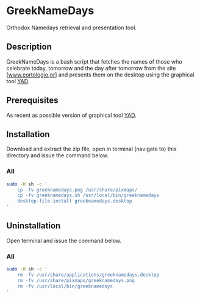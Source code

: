 # GreekNameDays
Orthodox Namedays retrieval and presentation tool.

## Description
GreekNameDays is a bash script that fetches the names of those who celebrate
today, tomorrow and the day after tomorrow from the site [www.eortologio.gr] and
presents them on the desktop using the graphical tool [YAD].

## Prerequisites
As recent as possible version of graphical tool [YAD].

## Installation
Download and extract the zip file, open in terminal (navigate to) this directory
and issue the command below.

### All

```bash
sudo -H sh -c '
	cp -fv greeknamedays.png /usr/share/pixmaps/
	cp -fv greeknamedays.sh /usr/local/bin/greeknamedays
	desktop-file-install greeknamedays.desktop
'
```

## Uninstallation
Open terminal and issue the command below.

### All

```bash
sudo -H sh -c '
	rm -fv /usr/share/applications/greeknamedays.desktop
	rm -fv /usr/share/pixmaps/greeknamedays.png
	rm -fv /usr/local/bin/greeknamedays
'
```

[www.eortologio.gr]: <http://www.eortologio.gr>
[YAD]: <http://sourceforge.net/projects/yad-dialog/>
